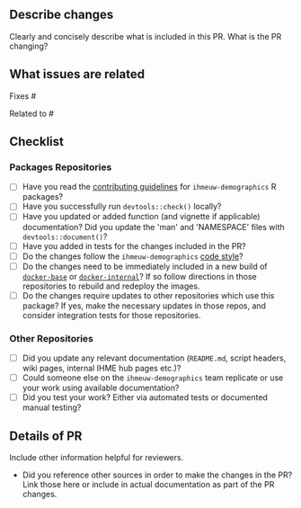 ## Describe changes

Clearly and concisely describe what is included in this PR. What is the PR changing?

## What issues are related

Fixes #

Related to #

## Checklist

<!-- You can erase any parts of this checklist that are not applicable to your PR. -->

### Packages Repositories

* [ ] Have you read the [contributing guidelines](https://github.com/ihmeuw-demographics/packageTemplate/wiki#guide-to-r-package-development) for `ihmeuw-demographics` R packages?
* [ ] Have you successfully run `devtools::check()` locally?
* [ ] Have you updated or added function (and vignette if applicable) documentation? Did you update the 'man' and 'NAMESPACE' files with `devtools::document()`?
* [ ] Have you added in tests for the changes included in the PR?
* [ ] Do the changes follow the `ihmeuw-demographics` [code style](https://github.com/ihmeuw-demographics/packageTemplate/wiki/Code-style-guide)?
* [ ] Do the changes need to be immediately included in a new build of [`docker-base`](https://github.com/ihmeuw-demographics/docker-base) or [`docker-internal`](https://github.com/ihmeuw-demographics/docker-internal)? If so follow directions in those repositories to rebuild and redeploy the images.
* [ ] Do the changes require updates to other repositories which use this package? If yes, make the necessary updates in those repos, and consider integration tests for those repositories.

### Other Repositories

* [ ] Did you update any relevant documentation (`README.md`, script headers, wiki pages, internal IHME hub pages etc.)?
* [ ] Could someone else on the `ihmeuw-demographics` team replicate or use your work using available documentation?
* [ ] Did you test your work? Either via automated tests or documented manual testing?

## Details of PR

Include other information helpful for reviewers.

* Did you reference other sources in order to make the changes in the PR? Link those here or include in actual documentation as part of the PR changes.
